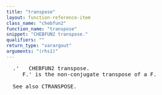 ```yaml
---
title: "transpose"
layout: function-reference-item
class_name: "chebfun2"
function_name: "transpose"
snippet: "CHEBFUN2 transpose."
qualifiers: ""
return_type: "varargout"
arguments: "(rhs1)"
---
```


<pre class="help-text">  .'   CHEBFUN2 transpose. 
     F.' is the non-conjugate transpose of a F. 
  
  See also CTRANSPOSE. 
</pre>